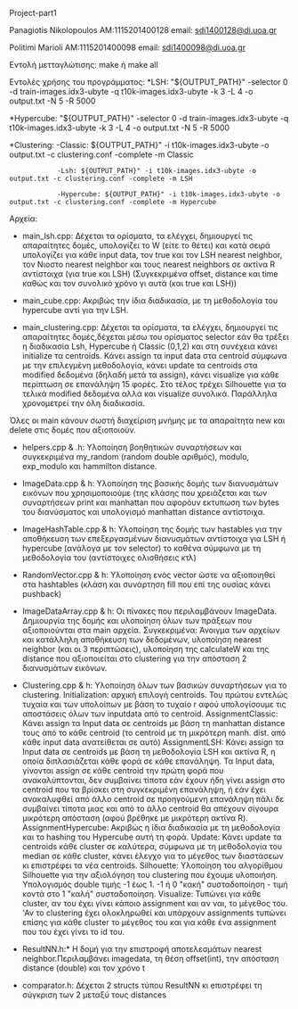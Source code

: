 Project-part1

Panagiotis Nikolopoulos AM:1115201400128 email: sdi1400128@di.uoa.gr

Politimi Marioli AM:1115201400098 email: sdi1400098@di.uoa.gr

Εντολή μετταγλώτισης: make ή make all 

Εντολές χρήσης του προγράμματος: 
*LSH:        "${OUTPUT_PATH}" -selector 0 -d train-images.idx3-ubyte -q t10k-images.idx3-ubyte -k 3 -L 4 -o output.txt -N 5 -R 5000

*Hypercube:  "${OUTPUT_PATH}" -selector 0 -d train-images.idx3-ubyte -q t10k-images.idx3-ubyte -k 3 -L 4 -o output.txt -N 5 -R 5000

*Clustering: -Classic: ${OUTPUT_PATH}" -i t10k-images.idx3-ubyte -o output.txt -c clustering.conf -complete -m Classic

	            -Lsh: ${OUTPUT_PATH}" -i t10k-images.idx3-ubyte -o output.txt -c clustering.conf -complete -m LSH
		    
	            -Hypercube: ${OUTPUT_PATH}" -i t10k-images.idx3-ubyte -o output.txt -c clustering.conf -complete -m Hypercube

Αρχεία:

* main_lsh.cpp:
Δέχεται τα ορίσματα, τα ελέγχει, δημιουργεί τις απαραίτητες δομές, υπολογίζει το W (είτε το θέτει) και κατά σειρά υπολογίζει για κάθε input data, τον true και τον LSH nearest neighbor, τον Νιοστο nearest neighbor και τους nearest neighbors σε ακτίνα R αντίστοιχα (για true και LSH) (Συγκεκριμένα offset, distance και time καθώς και τον συνολικό χρόνο γι αυτά (και true και LSH))

* main_cube.cpp:
Ακριβώς την ίδια διαδικασία, με τη μεθοδολογία του hypercube αντί για την LSH.

* main_clustering.cpp:
Δέχεται τα ορίσματα, τα ελέγχει, δημιουργεί τις απαραίτητες δομές,δέχεται μέσω του ορίσματος selector εάν θα τρέξει η διαδικασία Lsh, Hypercube ή Classic (0,1,2) και στη συνέχεια κάνει initialize τα centroids. Κάνει assign τα input data στα centroid σύμφωνα με την επιλεγμένη μεθοδολογία, κάνει update τα centroids στα modified δεδομένα (δηλαδή μετά τα assign), κάνει visualize για κάθε περίπτωση σε επανάληψη 15 φορές. Στο τέλος τρέχει Silhouette για τα τελικά modified δεδομένα αλλά και visualize συνολικά. Παράλληλα χρονομετρεί την όλη διαδικασία.

Όλες οι main κάνουν σωστή διαχείριση μνήμης με τα απαραίτητα new και delete στις δομές που αξιοποιούν. 

 * helpers.cpp & .h:
Υλοποίηση βοηθητικών συναρτήσεων και συγκεκριμένα my_random (random double αριθμός), modulo, exp_modulo και hammilton distance.

 * ImageData.cpp & h:
Υλοποίηση της βασικής δομής των διανυσμάτων εικόνων που χρησιμοποιούμε (της κλάσης που χρειάζεται και των συναρτήσεων print και manhattan που αφορόυν εκτυπωση των bytes του διανύσματος και υπολογισμό manhattan distance αντίστοιχα.

 * ImageHashTable.cpp & h:
Υλοποίηση της δομής των hastables για την αποθήκευση των επεξεργασμένων διανυσμάτων αντίστοιχα για LSH ή hypercube (ανάλογα με τον selector) το καθένα σύμφωνα με τη μεθοδολογία του (αντίστοιχες ολισθήσεις κτλ)
 
* RandomVector.cpp & h:
Υλοποίηση ενός vector ώστε να αξιοποιηθεί στα hashtables (κλάση και συνάρτηση fill που επί της ουσίας κάνει pushback)

 * ImageDataArray.cpp & h:
Οι πίνακες που περιλαμβάνουν ImageData. Δημιουργία της δομής και υλοποίηση όλων των πράξεων που αξιοποιούνται στα main αρχεία. Συγκεκριμένα:
Άνοιγμα των αρχείων και κατάλληλη αποθήκευση των δεδομένων, υλοποίηση nearest neighbor (και οι 3 περιπτώσεις), υλοποίηση της calculateW και της distance που αξιοποιείται στο clustering για την απόσταση 2 διανυσμάτων εικόνων.

 * Clustering.cpp & h:
Υλοποίηση όλων των βασικών συναρτήσεων για το clustering.
Initialization: αρχική επιλογή centroids. Του πρώτου εντελώς τυχαία και των υπολοίπων με βάση το τυχαίο r αφού υπολογίσουμε τις αποστάσεις όλων των inputdata από το centroid.
AssignmentClassic: Κάνει assign τα Input data σε centroids με βάση τη manhattan distance τους από το κάθε centroid (το centroid με τη μικρότερη manh. dist. από κάθε input data ανατείθεται σε αυτό)
AssignmentLSH: Κάνει assign τα Input data σε centroids με βάση τη μεθοδολογία LSH και ακτίνα R, η οποία διπλασιάζεται κάθε φορά σε κάθε επανάληψη. Τα Input data, γίνονται assign σε κάθε centroid την πρώτη φορά που ανακαλύπτονται, δεν συμβαίνει τίποτα εάν έχουν ήδη γίνει assign στο centroid που τα βρίσκει στη συγκεκριμένη επανάληψη, ή εάν έχει ανακαλυφθεί από άλλο centroid σε προηγούμενη επανάληψη πάλι δε συμβαίνει τίποτα μιας και από το άλλο centroid θα απέχουν σίγουρα μικρότερη απόσταση (αφού βρέθηκε με μικρότερη ακτίνα R).
AssignmentHypercube: Ακριβώς η ίδια διαδικασία με τη μεθοδολογία και το hashing του Hypercube αυτή τη φορά.
Update: Κάνει update τα centroids κάθε cluster σε καλύτερα, σύμφωνα με τη μεθοδολογία του median σε κάθε cluster, κάνει έλεγχο για το μέγεθος των διαστάσεων κι επιστρέφει τα νέα centroids.
Silhouette: Υλοποίηση του αλγορίθμου Silhouette για την αξιολόγηση του clustering που έχουμε υλοποιήση. Υπολογισμός double τιμής -1 έως 1. -1 ή 0 "κακή" συσταδοποίηση - τιμή κοντά στο 1 "καλή" συσταδοποίηση.
Visualize: Τυπώνει για κάθε cluster, αν του έχει γίνει κάποιο assignment και αν ναι, το μέγεθος του. 'Αν το clustering έχει ολοκληρωθεί και υπάρχουν assignments τυπώνει επίσης για κάθε cluster το μέγεθος του και για κάθε ένα assignment που του έχει γίνει το id του.


* ResultNN.h:*
Η δομή για την επιστροφή αποτελεσμάτων nearest neighbor.Περιλαμβάνει imagedata, τη θέση offset(int), την απόσταση distance (double) και τον χρόνο t 

 * comparator.h:
Δέχεται 2 structs τύπου ResultNN κι eπιστρέφει τη σύγκριση των 2 μεταξύ τους distances


